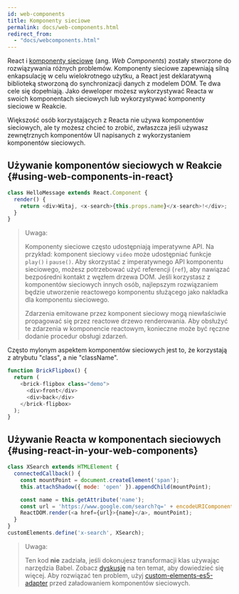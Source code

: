 ```yaml
---
id: web-components
title: Komponenty sieciowe
permalink: docs/web-components.html
redirect_from:
  - "docs/webcomponents.html"
---
```


React i [komponenty sieciowe](https://developer.mozilla.org/pl/docs/Web/Web_Components) (ang. *Web Components*) zostały stworzone do rozwiązywania różnych problemów. Komponenty sieciowe zapewniają silną enkapsulację w celu wielokrotnego użytku, a React jest deklaratywną biblioteką stworzoną do synchronizacji danych z modelem DOM. Te dwa cele się dopełniają. Jako deweloper możesz wykorzystywać Reacta w swoich komponentach sieciowych lub wykorzystywać komponenty sieciowe w Reakcie.

Większość osób korzystających z Reacta nie używa komponentów sieciowych, ale ty możesz chcieć to zrobić, zwłaszcza jeśli używasz zewnętrznych komponentów UI napisanych z wykorzystaniem komponentów sieciowych.

## Używanie komponentów sieciowych w Reakcie {#using-web-components-in-react}

```javascript
class HelloMessage extends React.Component {
  render() {
    return <div>Witaj, <x-search>{this.props.name}</x-search>!</div>;
  }
}
```

> Uwaga:
>
> Komponenty sieciowe często udostępniają imperatywne API. Na przykład: komponent sieciowy `video` może udostępniać funkcje `play()` i `pause()`. Aby skorzystać z imperatywnego API komponentu sieciowego, możesz potrzebować użyć referencji (`ref`), aby nawiązać bezpośredni kontakt z węzłem drzewa DOM. Jeśli korzystasz z komponentów sieciowych innych osób, najlepszym rozwiązaniem będzie utworzenie reactowego komponentu służącego jako nakładka dla komponentu sieciowego.
>
> Zdarzenia emitowane przez komponent sieciowy mogą niewłaściwie propagować się przez reactowe drzewo renderowania.
> Aby obsłużyć te zdarzenia w komponencie reactowym, konieczne może być ręczne dodanie procedur obsługi zdarzeń.

Często mylonym aspektem komponentów sieciowych jest to, że korzystają z atrybutu "class", a nie "className".

```javascript
function BrickFlipbox() {
  return (
    <brick-flipbox class="demo">
      <div>front</div>
      <div>back</div>
    </brick-flipbox>
  );
}
```

## Używanie Reacta w komponentach sieciowych {#using-react-in-your-web-components}

```javascript
class XSearch extends HTMLElement {
  connectedCallback() {
    const mountPoint = document.createElement('span');
    this.attachShadow({ mode: 'open' }).appendChild(mountPoint);

    const name = this.getAttribute('name');
    const url = 'https://www.google.com/search?q=' + encodeURIComponent(name);
    ReactDOM.render(<a href={url}>{name}</a>, mountPoint);
  }
}
customElements.define('x-search', XSearch);
```

> Uwaga:
>
> Ten kod **nie** zadziała, jeśli dokonujesz transformacji klas używając narzędzia Babel. Zobacz [dyskusję](https://github.com/w3c/webcomponents/issues/587) na ten temat, aby dowiedzieć się więcej.
> Aby rozwiązać ten problem, użyj [custom-elements-es5-adapter](https://github.com/webcomponents/polyfills/tree/master/packages/webcomponentsjs#custom-elements-es5-adapterjs) przed załadowaniem komponentów sieciowych.
